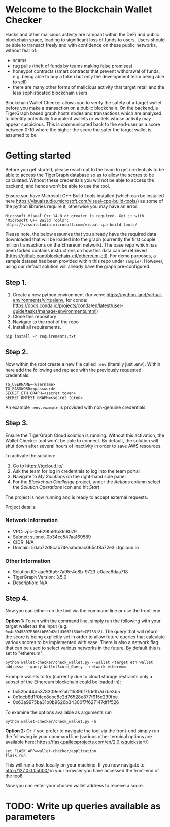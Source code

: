 # Welcome to the Blockchain Wallet Checker
Hacks and other malicious activity are rampant within the DeFi and public blockchain space, leading to significant loss of funds to users. Users should be able to transact freely and with confidence on these public networks, without fear of: 
- scams 
- rug pulls (theft of funds by teams making false promises)
- honeypot contracts (smart contracts that prevent withdrawal of funds, e.g. being able to buy a token but only the development team being able to sell) 
- there are many other forms of malicious activity that target retail and the less sophisticated blockchain users

Blockchain Wallet Checker allows you to verify the safety of a target wallet before you make a transaction on a public blockchain. On the backend, a TigerGraph based graph hosts nodes and transactions which are analysed to identify potentially fraudulent wallets or wallets whose activity may appear suspicious. This is communicated back to the end-user as a score between 0-10 where the higher the score the safer the target wallet is assumed to be.

# Getting started
Before you get started, please reach out to the team to get credentials to be able to access the TigerGraph database so as to allow the scores to be calculated. Without these credentials you will not be able to access the backend, and hence won't be able to use the tool.

Ensure you have Microsoft C++ Build Tools installed (which can be installed here https://visualstudio.microsoft.com/visual-cpp-build-tools/) as some of the python libraries require it, otherwise you may have an error:

```
Microsoft Visual C++ 14.0 or greater is required. Get it with "Microsoft C++ Build Tools": https://visualstudio.microsoft.com/visual-cpp-build-tools/
```

Please note, the below assumes that you already have the required data downloaded that will be loaded into the graph (currently the first couple million transactions on the Ethereum network). The base repo which has been forked contains instructions on how this data can be retrieved (https://github.com/blockchain-etl/ethereum-etl). For demo purposes, a sample dataset has been provided within this repo under `sample/`. However, using our default solution will already have the graph pre-configured.

## Step 1.
1. Create a new python environment (for venv: https://python.land/virtual-environments/virtualenv, for conda: https://docs.conda.io/projects/conda/en/latest/user-guide/tasks/manage-environments.html)
2. Clone this repository 
3. Navigate to the root of the repo
4. Install all requirements. 

```ps: 
pip install -r requirements.txt
```

## Step 2.
Now within the root create a new file called `.env`  (literally just .env). Within here add the following and replace with the previously requested credentials:

```
TG_USERNAME=<username>
TG_PASSWORD=<password>
SECRET_ETH_GRAPH=<secret token>
SECRET_KMTEST_GRAPH=<secret token>
```

An example `.env.example` is provided with non-genuine credentials.

## Step 3.
Ensure the TigerGraph Cloud solution is running. Without this activation, the Wallet Checker tool won't be able to connect. By default, the solution will shut down after several hours of inactivity in order to save AWS resources.

To activate the solution:
1. Go to https://tgcloud.io/
2. Ask the team for log in credentials to log into the team portal
3. Navigate to *My Solutions* on the right-hand side panel
4. For the *Blockchain Challenge* project, under the *Actions* column select the *Solution Operations* icon and hit *Start*

The project is now running and is ready to accept external requests.

Project details:
### Network Information
- VPC: vpc-0e629fa9fb3fc8079
- Subnet: subnet-0b34ce547aa169589
- CIDR: N/A
- Domain: 5dab72d8cab74eaabdeac665cf8a72e3.i.tgcloud.io

### Other Information
- Solution ID: aae59fa5-7a95-4c8b-9723-c0aea8daa718
- TigerGraph Version: 3.5.0
- Description: N/A

## Step 4.
Now you can either run the tool via the command line or use the front-end.

**Option 1:** To run with the command line, simply run the following with your target wallet as the input (e.g. `0x4c8945897E306fbE6Dd2d1d3062f33d0eCF753f8`). The query that will return the score is being explicitly set in order to allow future queries that calculate various scores to be implemented with ease. There is also a network flag that can be used to select various networks in the future. By default this is set to "ethereum":

``` python:
python wallet-checker/check_wallet.py --wallet <target eth wallet address> --query WalletScore_Query --network ethereum
```

Example wallets to try (currently due to cloud storage restraints only a subset of the Ethereum blockchain could be loaded in):
- 0x52bc44d5378309ee2abf1539bf71de1b7d7be3b5
- 0x1dcb8d1f0fcc8cbc8c2d76528e877f915e299fbe
- 0x63a9975ba31b0b9626b34300f7f627147df1f526

To examine the options available as arguments run
``` python:
python wallet-checker/check_wallet.py -h
```

**Option 2:** Or if you prefer to navigate the tool via the front-end simply run the following in your command line (various other terminal options are available here: https://flask.palletsprojects.com/en/2.0.x/quickstart/)

```
set FLASK_APP=wallet-checker/application
flask run
```
This will run a host locally on your machine. If you now navigate to http://127.0.0.1:5000/ in your browser you have accessed the front-end of the tool!

Now you can enter your chosen wallet address to receive a score.

# TODO: Write up queries available as parameters


